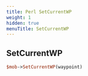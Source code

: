 ```yaml
---
title: Perl SetCurrentWP
weight: 1
hidden: true
menuTitle: SetCurrentWP
---
```

## SetCurrentWP
```perl
$mob->SetCurrentWP(waypoint)
```
